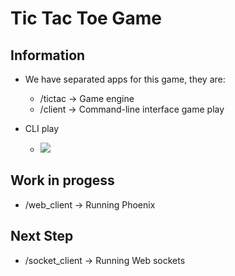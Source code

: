 # Tic Tac Toe Game

## Information

* We have separated apps for this game, they are:

  - /tictac -> Game engine
  - /client -> Command-line interface game play
  
* CLI play

  - ![](http://g.recordit.co/4DZwtDMVVH.gif)

## Work in progess
  - /web_client -> Running Phoenix

## Next Step
  - /socket_client -> Running Web sockets

